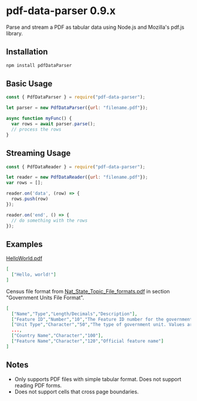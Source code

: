 # pdf-data-parser 0.9.x

Parse and stream a PDF as tabular data using Node.js and Mozilla's pdf.js library.

## Installation

```bash
npm install pdfDataParser
```

## Basic Usage

```javascript
const { PdfDataParser } = require("pdf-data-parser"); 

let parser = new PdfDataParser({url: "filename.pdf"});

async function myFunc() {
  var rows = await parser.parse();
  // process the rows
}
```

## Streaming Usage

```javascript
const { PdfDataReader } = require("pdf-data-parser"); 

let reader = new PdfDataReader({url: "filename.pdf"});
var rows = [];

reader.on('data', (row) => {
  rows.push(row)
});

reader.on('end', () => {
  // do something with the rows
});
```

## Examples

[HelloWorld.pdf](./data/pdf/helloworld.pdf)

```json
[
  ["Hello, world!"]
]
```

Census file format from [Nat_State_Topic_File_formats.pdf](./data/pdf/Nat_State_Topic_File_formats.pdf) in section "Government Units File Format".

```json
[
  ["Name","Type","Length/Decimals","Description"],
  ["Feature ID","Number","10","The Feature ID number for the governmental unit."],
  ["Unit Type","Character","50","The type of government unit. Values are County, State, Country."],
  ...,
  ["Country Name","Character","100"],
  ["Feature Name","Character","120","Official feature name"]
]
```

## Notes

* Only supports PDF files with simple tabular format. Does not support reading PDF forms.
* Does not support cells that cross page boundaries.
